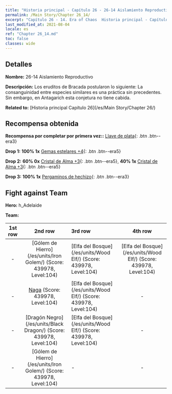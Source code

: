 ```yaml
---
title: "Historia principal - Capítulo 26 - 26-14 Aislamiento Reproductivo"
permalink: /Main Story/Chapter 26_14/
excerpt: "Capítulo 26 - 14. Era of Chaos  Historia principal - Capítulo 26_14. 26-14 Aislamiento Reproductivo"
last_modified_at: 2021-08-04
locale: es
ref: "Chapter 26_14.md"
toc: false
classes: wide
---
```


## Detalles

 **Nombre:** 26-14 Aislamiento Reproductivo

 **Descripción:** Los eruditos de Bracada postularon lo siguiente: La consanguinidad entre especies similares es una práctica sin precedentes. Sin embargo, en Antagarich esta conjetura no tiene cabida.

 **Related to:** [Historia principal Capítulo 26](/es/Main Story/Chapter 26/)

## Recompensa obtenida

 **Recompensa por completar por primera vez::** [Llave de plata](/ItemsES/con_693/){: .btn .btn--era3}

 **Drop 1:** **100% 1x** [Gemas estelares +4](/ItemsES/mat_93/){: .btn .btn--era5}

 **Drop 2:** **60% 0x** [Cristal de Alma +3](/ItemsES/mat_87/){: .btn .btn--era5}, **40% 1x** [Cristal de Alma +3](/ItemsES/mat_87/){: .btn .btn--era5}

 **Drop 3:** **100% 1x** [Pergaminos de hechizo](/ItemsES/con_694/){: .btn .btn--era3}


## Fight against Team
 **Hero:** h_Adelaide

 **Team:**


  | 1st row | 2nd row | 3rd row | 4th row |
  |:----:|:----:|:----|:----:|
  | - | [Gólem de Hierro](/es/units/Iron Golem/) (Score: 439978, Level:104)  | [Elfa del Bosque](/es/units/Wood Elf/) (Score: 439978, Level:104)  | [Elfa del Bosque](/es/units/Wood Elf/) (Score: 439978, Level:104)  |
  | - | [Naga](/es/units/Naga/) (Score: 439978, Level:104)  | [Elfa del Bosque](/es/units/Wood Elf/) (Score: 439978, Level:104)  | - |
  | - | [Dragón Negro](/es/units/Black Dragon/) (Score: 439978, Level:104)  | [Elfa del Bosque](/es/units/Wood Elf/) (Score: 439978, Level:104)  | - |
  | - | [Gólem de Hierro](/es/units/Iron Golem/) (Score: 439978, Level:104)  | - | - |


